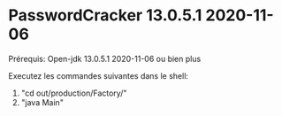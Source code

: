 # PasswordCracker 13.0.5.1 2020-11-06
Prérequis:
  Open-jdk 13.0.5.1 2020-11-06 ou bien plus


Executez les commandes suivantes dans le shell:
  1) "cd out/production/Factory/"
  2) "java Main"
